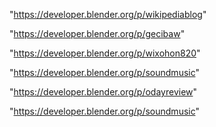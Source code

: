 "https://developer.blender.org/p/wikipediablog"

"https://developer.blender.org/p/gecibaw"

"https://developer.blender.org/p/wixohon820"

"https://developer.blender.org/p/soundmusic"

"https://developer.blender.org/p/odayreview"

 
"https://developer.blender.org/p/soundmusic"


 
